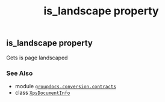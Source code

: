 ﻿---
title: is_landscape property
second_title: GroupDocs.Conversion for Python via .NET API References
description: 
type: docs
weight: 70
url: /python-net/groupdocs.conversion.contracts/xpsdocumentinfo/is_landscape/
is_root: false
---

## is_landscape property


Gets is page landscaped

### See Also
* module [`groupdocs.conversion.contracts`](../../)
* class [`XpsDocumentInfo`](/conversion/python-net/groupdocs.conversion.contracts/xpsdocumentinfo)
